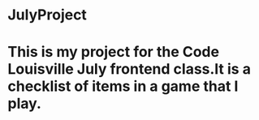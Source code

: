 # JulyProject
# This is my project for the Code Louisville July frontend class.It is a checklist of items in a game that I play.
